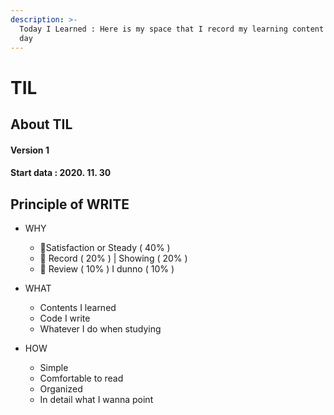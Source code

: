 ```yaml
---
description: >-
  Today I Learned : Here is my space that I record my learning content day by
  day
---
```


# TIL

## About TIL

#### Version 1 

#### Start data : 2020. 11. 30

## Principle of WRITE

* WHY

  * 🥇Satisfaction or Steady \( 40% \)
  * 🥈 Record \( 20% \) \| Showing \( 20% \)
  * 🥉 Review \( 10% \) I dunno \( 10% \)

* WHAT

  * Contents I learned
  * Code I write
  * Whatever I do when studying

* HOW
  * Simple
  * Comfortable to read
  * Organized
  * In detail what I wanna point 



